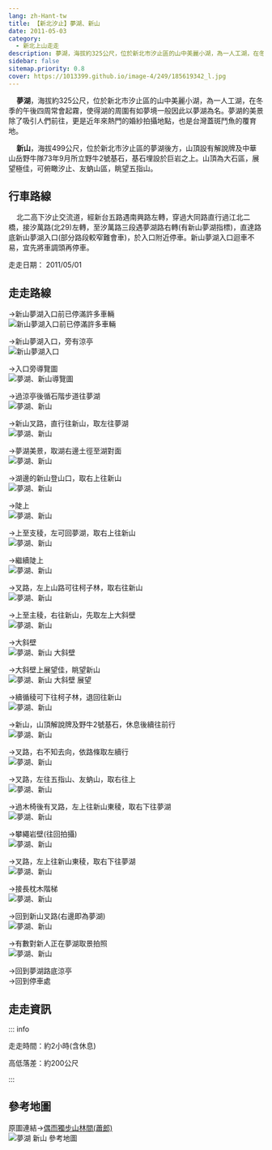 ```yaml
---
lang: zh-Hant-tw
title: 【新北汐止】夢湖、新山
date: 2011-05-03
category: 
  - 新北上山走走
description: 夢湖，海拔約325公尺，位於新北市汐止區的山中美麗小湖，為一人工湖，在冬季的午後四周常會起霧，使得湖的周圍有如夢境一般因此以夢湖為名。夢湖的美景除了吸引人們前往，更是近年來熱門的婚紗拍攝地點，也是台灣蓋斑鬥魚的覆育地。 新山，海拔499公尺，位於新北市汐止區的夢湖後方，山頂設有解說牌及中華山岳野牛隊73年9月所立野牛2號基石，基石埋設於巨岩之上。山頂為大石區，展望極佳，可俯瞰汐止、友蚋山區，眺望五指山。
sidebar: false
sitemap.priority: 0.8
cover: https://1013399.github.io/image-4/249/185619342_l.jpg
---
```


    **夢湖**，海拔約325公尺，位於新北市汐止區的山中美麗小湖，為一人工湖，在冬季的午後四周常會起霧，使得湖的周圍有如夢境一般因此以夢湖為名。夢湖的美景除了吸引人們前往，更是近年來熱門的婚紗拍攝地點，也是台灣蓋斑鬥魚的覆育地。  

    **新山**，海拔499公尺，位於新北市汐止區的夢湖後方，山頂設有解說牌及中華山岳野牛隊73年9月所立野牛2號基石，基石埋設於巨岩之上。山頂為大石區，展望極佳，可俯瞰汐止、友蚋山區，眺望五指山。

<!-- more -->

## 行車路線
    北二高下汐止交流道，經新台五路遇南興路左轉，穿過大同路直行過江北二橋，接汐萬路(北29)左轉，至汐萬路三段遇夢湖路右轉(有新山夢湖指標)，直達路底新山夢湖入口(部分路段較窄難會車)，於入口附近停車。新山夢湖入口迴車不易，宜先將車調頭再停車。

走走日期： 2011/05/01

## 走走路線
→新山夢湖入口前已停滿許多車輛  
![新山夢湖入口前已停滿許多車輛](https://1013399.github.io/image-4/249/185619315_l.jpg)

→新山夢湖入口，旁有涼亭  
![新山夢湖入口](https://1013399.github.io/image-4/249/185619330_l.jpg)

→入口旁導覽圖  
![夢湖、新山導覽圖](https://1013399.github.io/image-4/249/185619326_l.jpg)

→過涼亭後循石階步道往夢湖  
![夢湖、新山](https://1013399.github.io/image-4/249/185619320_l.jpg)

→新山叉路，直行往新山，取左往夢湖  
![夢湖、新山](https://1013399.github.io/image-4/249/185619336_l.jpg)

→夢湖美景，取湖右邊土徑至湖對面  
![夢湖、新山](https://1013399.github.io/image-4/249/185619342_l.jpg)

→湖邊的新山登山口，取右上往新山  
![夢湖、新山](https://1013399.github.io/image-4/249/185619348_l.jpg)

→陡上  
![夢湖、新山](https://1013399.github.io/image-4/249/185619354_l.jpg)

→上至支稜，左可回夢湖，取右上往新山  
![夢湖、新山](https://1013399.github.io/image-4/249/185619359_l.jpg)

→繼續陡上  
![夢湖、新山](https://1013399.github.io/image-4/249/185619365_l.jpg)

→叉路，左上山路可往柯子林，取右往新山  
![夢湖、新山](https://1013399.github.io/image-4/249/185619374_l.jpg)

→上至主稜，右往新山，先取左上大斜壁  
![夢湖、新山](https://1013399.github.io/image-4/249/185619380_l.jpg)

→大斜壁  
![夢湖、新山 大斜壁](https://1013399.github.io/image-4/249/185619389_l.jpg)

→大斜壁上展望佳，眺望新山  
![夢湖、新山 大斜壁 展望](https://1013399.github.io/image-4/249/185619394_l.jpg)

→續循稜可下往柯子林，退回往新山  
![夢湖、新山](https://1013399.github.io/image-4/249/185619401_l.jpg)

→新山，山頂解說牌及野牛2號基石，休息後續往前行  
![夢湖、新山](https://1013399.github.io/image-4/249/185619409_l.jpg)

→叉路，右不知去向，依路條取左續行  
![夢湖、新山](https://1013399.github.io/image-4/249/185619416_l.jpg)

→叉路，左往五指山、友蚋山，取右往上  
![夢湖、新山](https://1013399.github.io/image-4/249/185619422_l.jpg)

→過木椅後有叉路，左上往新山東稜，取右下往夢湖  
![夢湖、新山](https://1013399.github.io/image-4/249/185619427_l.jpg)

→攀繩岩壁(往回拍攝)  
![夢湖、新山](https://1013399.github.io/image-4/249/185619430_l.jpg)

→叉路，左上往新山東稜，取右下往夢湖  
![夢湖、新山](https://1013399.github.io/image-4/249/185619439_l.jpg)

→接長枕木階梯  
![夢湖、新山](https://1013399.github.io/image-4/249/185619447_l.jpg)

→回到新山叉路(右邊即為夢湖)  
![夢湖、新山](https://1013399.github.io/image-4/249/185619453_l.jpg)

→有數對新人正在夢湖取景拍照  
![夢湖、新山](https://1013399.github.io/image-4/249/185619295_l.jpg)

→回到夢湖路底涼亭  
→回到停車處

## 走走資訊

::: info

走走時間：約2小時(含休息)

高低落差：約200公尺

:::

## 參考地圖
原圖連結→[偶而獨步山林間(蕭郎)](http://www.yougoipay.com/kenny/index836.html)  
![夢湖 新山 參考地圖](https://1013399.github.io/image-4/249/185619589_l.jpg)